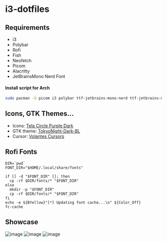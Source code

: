 # i3-dotfiles

## Requirements
- i3
- Polybar
- Rofi
- Fish
- Neofetch
- Picom
- Alacritty
- JetBrainsMono Nerd Font

#### Install script for Arch
```bash
sudo pacman -S picom i3 polybar ttf-jetbrains-mono-nerd ttf-jetbrains-mono fish rofi neofetch alacritty
```

## Icons, GTK Themes...

- Icons: [Tela Circle Purple Dark](https://github.com/vinceliuice/Tela-circle-icon-theme)
- GTK theme: [TokyoNight-Dark-BL](https://www.pling.com/p/1681315/)
- Cursor: [Volantes Cursors](https://github.com/varlesh/volantes-cursors)

## Rofi Fonts

```
DIR=`pwd`
FONT_DIR="$HOME/.local/share/fonts"

if [[ -d "$FONT_DIR" ]]; then
  cp -rf $DIR/fonts/* "$FONT_DIR"
else
  mkdir -p "$FONT_DIR"
  cp -rf $DIR/fonts/* "$FONT_DIR"
fi
echo -e ${BYellow}"[*] Updating font cache...\n" ${Color_Off}
fc-cache
```

## Showcase

![image](https://github.com/aniko33/i3-dotfiles/assets/76649588/e21653c1-e8c5-478d-a951-102e9a87fe61)
![image](https://github.com/aniko33/i3-dotfiles/assets/76649588/de885bee-0286-47e4-a36d-432d4fc34a46)
![image](https://github.com/aniko33/i3-dotfiles/assets/76649588/69d3d193-a2a9-4998-be8c-3f0a17dfa6c5)
